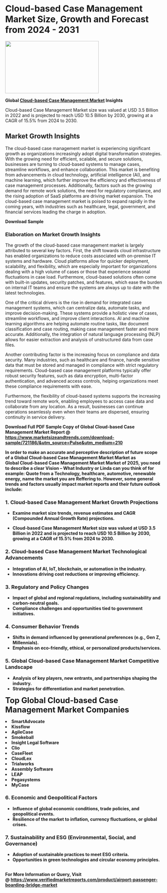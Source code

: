 <H1>Cloud-based Case Management Market Size, Growth and Forecast from 2024 - 2031</H1><img class="aligncenter size-medium wp-image-584254" src="https://thirdeyenews.in/wp-content/uploads/2024/09/Global-Market-Research-300x168.jpeg" alt="" width="300" height="168" /><p><strong>Global&nbsp;<a href="https://www.marketsizeandtrends.com/download-sample/721186/&amp;utm_source=Pulse&amp;utm_medium=210">Cloud-based Case Management Market</a> Insights</strong></p><p>Cloud-based Case Management Market size was valued at USD 3.5 Billion in 2022 and is projected to reach USD 10.5 Billion by 2030, growing at a CAGR of 15.5% from 2024 to 2030.</p><p><h2>Market Growth Insights</h2> <p>The cloud-based case management market is experiencing significant growth as organizations increasingly adopt digital transformation strategies. With the growing need for efficient, scalable, and secure solutions, businesses are turning to cloud-based systems to manage cases, streamline workflows, and enhance collaboration. This market is benefiting from advancements in cloud technology, artificial intelligence (AI), and machine learning, which further improve the efficiency and effectiveness of case management processes. Additionally, factors such as the growing demand for remote work solutions, the need for regulatory compliance, and the rising adoption of SaaS platforms are driving market expansion. The cloud-based case management market is poised to expand rapidly in the coming years, with industries such as healthcare, legal, government, and financial services leading the charge in adoption.</p> <p><strong>Download Sample</strong></p> <h3>Elaboration on Market Growth Insights</h3> <p>The growth of the cloud-based case management market is largely attributed to several key factors. First, the shift towards cloud infrastructure has enabled organizations to reduce costs associated with on-premise IT systems and hardware. Cloud platforms allow for quicker deployment, scalability, and flexibility, which are especially important for organizations dealing with a high volume of cases or those that experience seasonal fluctuations in case load. Furthermore, cloud-based solutions often come with built-in updates, security patches, and features, which ease the burden on internal IT teams and ensure the systems are always up to date with the latest technologies.</p> <p>One of the critical drivers is the rise in demand for integrated case management systems, which can centralize data, automate tasks, and improve decision-making. These systems provide a holistic view of cases, streamline workflows, and improve client interactions. AI and machine learning algorithms are helping automate routine tasks, like document classification and case routing, making case management faster and more accurate. Additionally, the integration of natural language processing (NLP) allows for easier extraction and analysis of unstructured data from case files.</p> <p>Another contributing factor is the increasing focus on compliance and data security. Many industries, such as healthcare and finance, handle sensitive data that must be stored and managed in compliance with strict regulatory requirements. Cloud-based case management platforms typically offer robust security features, such as data encryption, multi-factor authentication, and advanced access controls, helping organizations meet these compliance requirements with ease.</p> <p>Furthermore, the flexibility of cloud-based systems supports the increasing trend toward remote work, enabling employees to access case data and collaborate from any location. As a result, businesses can continue operations seamlessly even when their teams are dispersed, ensuring continuity in service delivery.</p> <p><strong></p><p><span class=""><strong>Download Full PDF Sample Copy of Global Cloud-based Case Management Market Report</strong> @ <a href="https://www.marketsizeandtrends.com/download-sample/721186/&amp;utm_source=Pulse&amp;utm_medium=210" target="_blank">https://www.marketsizeandtrends.com/download-sample/721186/&amp;utm_source=Pulse&amp;utm_medium=210</a></span></p><p>In order to make an accurate and perceptive description of future scope of a Global&nbsp;Cloud-based Case Management Market Market as Global&nbsp;Cloud-based Case Management Market Market of 2025, you need to describe a clear Vision &ndash; What Industry or Linda can you think of for example: Quote from a Technology, healthcare, automotive, renewable energy, name the market you are Reffering to. However, some general trends and factors usually impact market reports and their future outlook include:</p><h3>1.&nbsp;<strong>Cloud-based Case Management Market Growth Projections</strong></h3><ul><li>Examine market size trends, revenue estimates and CAGR (Compounded Annual Growth Rate) projections.</li><li><p>Cloud-based Case Management Market size was valued at USD 3.5 Billion in 2022 and is projected to reach USD 10.5 Billion by 2030, growing at a CAGR of 15.5% from 2024 to 2030.</p></li></ul><h3>2.&nbsp;<strong>Cloud-based Case Management Market Technological Advancements</strong></h3><ul><li>Integration of AI, IoT, blockchain, or automation in the industry.</li><li>Innovations driving cost reductions or improving efficiency.</li></ul><h3>3.&nbsp;<strong>Regulatory and Policy Changes</strong></h3><ul><li>Impact of global and regional regulations, including sustainability and carbon-neutral goals.</li><li>Compliance challenges and opportunities tied to government initiatives.</li></ul><h3>4.&nbsp;<strong>Consumer Behavior Trends</strong></h3><ul><li>Shifts in demand influenced by generational preferences (e.g., Gen Z, Millennials).</li><li>Emphasis on eco-friendly, ethical, or personalized products/services.</li></ul><h3>5.&nbsp;<strong>Global Cloud-based Case Management Market Competitive Landscape</strong></h3><ul><li>Analysis of key players, new entrants, and partnerships shaping the industry.</li><li>Strategies for differentiation and market penetration.</li></ul><p data-pm-slice="1 1 []"><span style="color: inherit; font-family: inherit; font-size: 25px;">Top Global Cloud-based Case Management Market Companies</span></p><div class="" data-test-id=""><p><li>SmartAdvocate</li><li> Kissflow</li><li> AgileCase</li><li> Smokeball</li><li> Insight Legal Software</li><li> Clio</li><li> CaseFleet</li><li> CloudLex</li><li> Trialworks</li><li> Assembly Software</li><li> LEAP</li><li> Pegasystems</li><li> MyCase</li></p></div><h3>6.&nbsp;<strong>Economic and Geopolitical Factors</strong></h3><ul><li>Influence of global economic conditions, trade policies, and geopolitical events.</li><li>Resilience of the market to inflation, currency fluctuations, or global crises.</li></ul><h3>7.&nbsp;<strong>Sustainability and ESG (Environmental, Social, and Governance)</strong></h3><ul><li>Adoption of sustainable practices to meet ESG criteria.</li><li>Opportunities in green technologies and circular economy principles.</li></ul><h2><strong style="font-size: 14px;">For More Information or Query, Visit @&nbsp;</strong><a style="background-color: #ffffff; font-size: 14px;" href="https://www.marketsizeandtrends.com/report/cloud-based-case-management-market/" target="_blank">https://www.verifiedmarketreports.com/product/airport-passenger-boarding-bridge-market</a></h2>
